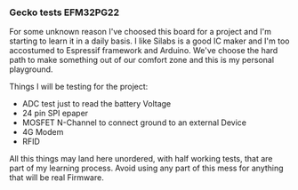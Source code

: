 ### Gecko tests EFM32PG22

For some unknown reason I've choosed this board for a project and I'm starting to learn it in a daily basis. I like Silabs is a good IC maker and I'm too accostumed to Espressif framework and Arduino.
We've choose the hard path to make something out of our comfort zone and this is my personal playground.

Things I will be testing for the project:

- ADC test just to read the battery Voltage
- 24 pin SPI epaper
- MOSFET N-Channel to connect ground to an external Device
- 4G Modem
- RFID

All this things may land here unordered, with half working tests, that are part of my learning process.
Avoid using any part of this mess for anything that will be real Firmware.
